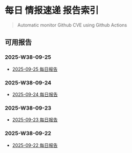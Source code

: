 # 每日 情报速递 报告索引

> Automatic monitor Github CVE using Github Actions

## 可用报告

### 2025-W38-09-25

- [2025-09-25 每日报告](Data/2025-W38-09-25/daily_20250925.md)

### 2025-W38-09-24

- [2025-09-24 每日报告](Data/2025-W38-09-24/daily_20250924.md)

### 2025-W38-09-23

- [2025-09-23 每日报告](Data/2025-W38-09-23/daily_20250923.md)

### 2025-W38-09-22

- [2025-09-22 每日报告](Data/2025-W38-09-22/daily_20250922.md)

